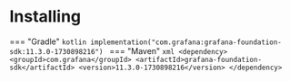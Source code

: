 # Installing

=== "Gradle"
    ```kotlin
    implementation("com.grafana:grafana-foundation-sdk:11.3.0-1730898216")
    ```
=== "Maven"
    ```xml
    <dependency>
        <groupId>com.grafana</groupId>
        <artifactId>grafana-foundation-sdk</artifactId>
        <version>11.3.0-1730898216</version>
    </dependency>
    ```
